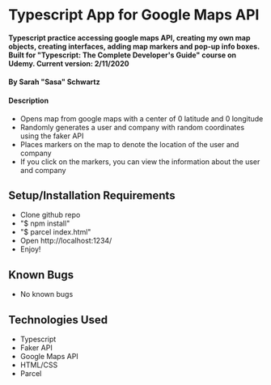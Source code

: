 # Typescript App for Google Maps API

#### Typescript practice accessing google maps API, creating my own map objects, creating interfaces, adding map markers and pop-up info boxes. Built for "Typescript: The Complete Developer's Guide" course on Udemy. Current version: 2/11/2020

#### By Sarah "Sasa" Schwartz

#### Description
* Opens map from google maps with a center of 0 latitude and 0 longitude
* Randomly generates a user and company with random coordinates using the faker API
* Places markers on the map to denote the location of the user and company
* If you click on the markers, you can view the information about the user and company

## Setup/Installation Requirements

* Clone github repo
* "$ npm install"
* "$ parcel index.html"
* Open http://localhost:1234/
* Enjoy!

## Known Bugs
* No known bugs 

## Technologies Used
* Typescript
* Faker API
* Google Maps API
* HTML/CSS
* Parcel
